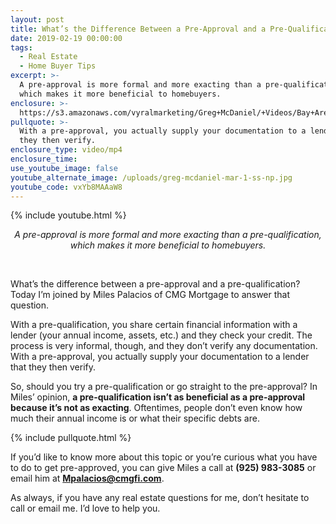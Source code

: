 ```yaml
---
layout: post
title: What’s the Difference Between a Pre-Approval and a Pre-Qualification?
date: 2019-02-19 00:00:00
tags:
  - Real Estate
  - Home Buyer Tips
excerpt: >-
  A pre-approval is more formal and more exacting than a pre-qualification,
  which makes it more beneficial to homebuyers.
enclosure: >-
  https://s3.amazonaws.com/vyralmarketing/Greg+McDaniel/+Videos/Bay+Area+Real+Estate+Agent+-+Whats+the+Difference+Between+a+Pre-Approval+and+a+Pre-Qualification_.mp4
pullquote: >-
  With a pre-approval, you actually supply your documentation to a lender that
  they then verify.
enclosure_type: video/mp4
enclosure_time:
use_youtube_image: false
youtube_alternate_image: /uploads/greg-mcdaniel-mar-1-ss-np.jpg
youtube_code: vxYb8MAAaW8
---
```


{% include youtube.html %}

<center><em>A pre-approval is more formal and more exacting than a pre-qualification, which makes it more beneficial to homebuyers.</em></center>

&nbsp;

What’s the difference between a pre-approval and a pre-qualification? Today I’m joined by Miles Palacios of CMG Mortgage to answer that question.

With a pre-qualification, you share certain financial information with a lender (your annual income, assets, etc.) and they check your credit. The process is very informal, though, and they don’t verify any documentation. With a pre-approval, you actually supply your documentation to a lender that they then verify.

So, should you try a pre-qualification or go straight to the pre-approval? In Miles’ opinion, **a pre-qualification isn’t as beneficial as a pre-approval because it’s not as exacting**. Oftentimes, people don’t even know how much their annual income is or what their specific debts are.

{% include pullquote.html %}

If you’d like to know more about this topic or you’re curious what you have to do to get pre-approved, you can give Miles a call at **(925) 983-3085** or email him at **[Mpalacios@cmgfi.com](mailto:Mpalacios@cmgfi.com?subject=Re%3A%20Pre-Qualification%20vs.%20Pre-Approval)**.

As always, if you have any real estate questions for me, don’t hesitate to call or email me. I’d love to help you.
